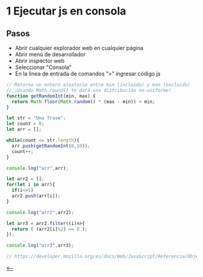 # 1 Ejecutar js en consola

## Pasos

* Abrir cualquier explorador web en cualquier página
* Abrir menú de desarrollador
* Abrir inspector web
* Seleccionar "Consola"
* En la linea de entrada de comandos ">" ingresar código js

```js
// Retorna un entero aleatorio entre min (incluido) y max (excluido)
// ¡Usando Math.round() te dará una distribución no-uniforme!
function getRandomInt(min, max) {
  return Math.floor(Math.random() * (max - min)) + min;
}

let str = "Una frase";
let count = 0;
let arr = [];

while(count <= str.length){
  arr.push(getRandomInt(0,10));
  count++;
}

console.log("arr",arr);

let arr2 = [];
for(let i in arr){
  if(i<=5)
  arr2.push(arr[i]);
}

console.log("arr2",arr2);

let arr3 = arr2.filter((i)=>{
  return ( (arr2[i]%2) == 0 );
});

console.log("arr3",arr3);

// https://developer.mozilla.org/es/docs/Web/JavaScript/Referencia/Objetos_globales/Math/randoms
```

[<--](../../web-broswer-js-basico.md)
